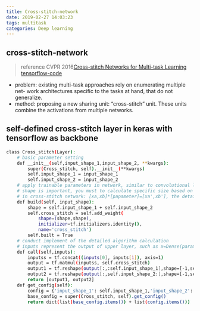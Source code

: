 ```yaml
---
title: Cross-stitch-network
date: 2019-02-27 14:03:23
tags: multitask
categories: Deep learning
---
```


## cross-stitch-network
> reference CVPR 2016[Cross-stitch Networks for Multi-task Learning](https://arxiv.org/pdf/1604.03539.pdf) [tensorflow-code](https://github.com/helloyide/Cross-stitch-Networks-for-Multi-task-Learning/blob/master/gender_age_multi_task_learning.py)

* problem: existing multi-task approaches rely on enumerating multiple net- work architectures specific to the tasks at hand, that do not generalize.
* method: proposing a new sharing unit: “cross-stitch” unit. These units combine the activations from multiple networks.


## self-defined cross-stitch layer in keras with tensorflow as backbone
``` bash
class Cross_stitch(Layer):
	# basic parameter setting
    def __init__(self,input_shape_1,input_shape_2, **kwargs):
        super(Cross_stitch, self).__init__(**kwargs)
        self.input_shape_1 = input_shape_1
        self.input_shape_2 = input_shape_2
    # apply trainable parameters in network, similar to convolutional layer 
    # shape is important, you must to calculate specific size based on the shape of input and output
    # in cross-stitch network: [xa,xb]*[papameter]=[xa',xb'], the detail refer to the paper
    def build(self, input_shape):
        shape = self.input_shape_1 + self.input_shape_2
        self.cross_stitch = self.add_weight(
            shape=(shape,shape),
            initializer=tf.initializers.identity(),
            name='cross_stitch')
        self.built = True
    # conduct implement of the detailed algorithm calculation
    # inputs represent the output of upper layer, such as x=Dense(parameter)(inputs)
    def call(self,inputs):
        inputss = tf.concat((inputs[0], inputs[1]), axis=1)
        output = tf.matmul(inputss, self.cross_stitch)
        output1 = tf.reshape(output[:,:self.input_shape_1],shape=[-1,self.input_shape_1])
        output2 = tf.reshape(output[:,self.input_shape_2:],shape=[-1,self.input_shape_2])
        return [output1, output2]
    def get_config(self):
        config = {'input_shape_1': self.input_shape_1,'input_shape_2': self.input_shape_2}
        base_config = super(Cross_stitch, self).get_config()
        return dict(list(base_config.items()) + list(config.items()))
```